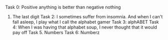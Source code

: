 Task 0: Positive anything is better than negative nothing
1. The last digit
Task 2: I sometimes suffer from insomnia. And when I can't fall asleep, I play what I call the alphabet gamer
Task 3: alphABET
Task 4: When I was having that alphabet soup, I never thought that it would pay off
Task 5. Numbers
Task 6: Numberz
